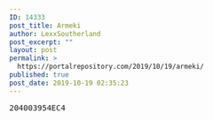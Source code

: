 ```yaml
---
ID: 14333
post_title: Armeki
author: LexxSoutherland
post_excerpt: ""
layout: post
permalink: >
  https://portalrepository.com/2019/10/19/armeki/
published: true
post_date: 2019-10-19 02:35:23
---
```

<pre>204003954EC4</pre>